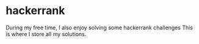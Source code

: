 # hackerrank
During my free time, I also enjoy solving some hackerrank challenges
This is where I store all my solutions.
